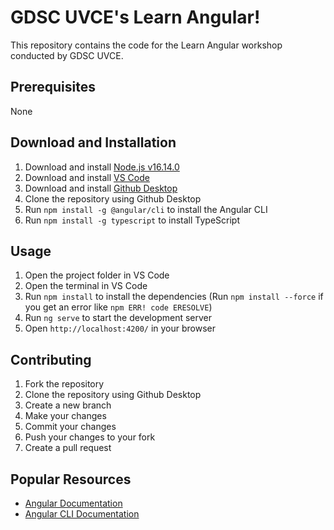# GDSC UVCE's Learn Angular!

This repository contains the code for the Learn Angular workshop conducted by GDSC UVCE.

## Prerequisites
None

## Download and Installation
1. Download and install [Node.js v16.14.0](https://nodejs.org/download/release/v16.14.0/node-v16.14.0-x64.msi)
2. Download and install [VS Code](https://code.visualstudio.com/download)
3. Download and install [Github Desktop](https://desktop.github.com/)
4. Clone the repository using Github Desktop
5. Run `npm install -g @angular/cli` to install the Angular CLI
6. Run `npm install -g typescript` to install TypeScript


## Usage
1. Open the project folder in VS Code
2. Open the terminal in VS Code
3. Run `npm install` to install the dependencies (Run `npm install --force` if you get an error like `npm ERR! code ERESOLVE`)
4. Run `ng serve` to start the development server
5. Open `http://localhost:4200/` in your browser

## Contributing
1. Fork the repository
2. Clone the repository using Github Desktop
3. Create a new branch
4. Make your changes
5. Commit your changes
6. Push your changes to your fork
7. Create a pull request

## Popular Resources
- [Angular Documentation](https://angular.io/docs)
- [Angular CLI Documentation](https://angular.io/cli)


 
